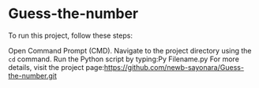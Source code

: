 # Guess-the-number

To run this project, follow these steps:

Open Command Prompt (CMD).
Navigate to the project directory using the `cd` command.
Run the Python script by typing:Py Filename.py
For more details, visit the project page:https://github.com/newb-sayonara/Guess-the-number.git
